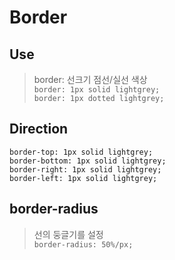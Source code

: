 # Border

## Use
> border: 선크기 점선/실선 색상  
`border: 1px solid lightgrey;`  
`border: 1px dotted lightgrey;`

## Direction
```
border-top: 1px solid lightgrey;  
border-bottom: 1px solid lightgrey;  
border-right: 1px solid lightgrey;  
border-left: 1px solid lightgrey;  
```

## border-radius
> 선의 둥글기를 설정  
`border-radius: 50%/px;`
